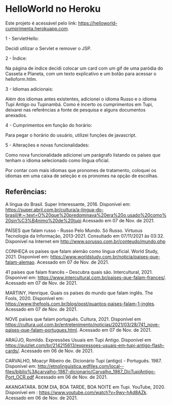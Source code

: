 # HelloWorld no Heroku

Este projeto é acessável pelo link: https://helloworld-cumprimenta.herokuapp.com.

1 - ServletHello:

  Decidi utilizar o Servlet e remover o JSP.

2 - Índice:

  Na página de índice decidi colocar um card com um gif de uma paródia do Casseta e Planeta, com um texto explicativo e um botão para acessar o helloform.htlm.

3 - Idiomas adicionais:

  Além dos idiomas antes existentes, adicionei o idioma Russo e o idioma Tupi Antigo ou Tupinambá. Como é incerto os cumprimentos em Tupi, deixarei nas referências a fonte de pesquisa e alguns documentos anexados.

4 - Cumprimentos em função do horário:

  Para pegar o horário do usuário, utilizei funções de javascript. 
  
5 - Alterações e novas funcionalidades:

  Como nova funcionalidade adicionei um parágrafo listando os países que tenham o idioma selecionado como língua oficial.

  Por contar com mais idiomas que pronomes de tratamento, coloquei os idiomas em uma caixa de seleção e os pronomes na opção de escolhas. 



## Referências:

A língua do Brasil. Super Interessante, 2016. Disponível em: <https://super.abril.com.br/cultura/a-lingua-do-brasil/#:~:text=O%20que%20predominava%20era%20o,usado%20como%20sin%C3%B4nimo%20de%20tupi> Acessado em 07 de Nov. de 2021.

PAÍSES que falam russo - Russo Pelo Mundo. Só Russo. Virtuous Tecnologia da Informação, 2013-2021. Consultado em 07/11/2021 às 03:32. Disponível na Internet em http://www.sorusso.com.br/conteudo/mundo.php

CONHEÇA os países que falam alemão como língua oficial. World Study, 2021. Disponível em: <https://www.worldstudy.com.br/noticia/paises-que-falam-alemao>. Acessado em 07 de Nov. de 2021.

41 países que falam francês – Descubra quais são. Intercultural, 2021. Disponível em: <https://www.intercultural.com.br/paises-que-falam-frances/>. Acessado em 07 de Nov. de 2021.

MARTINY, Henrique. Quais os países do mundo que falam inglês. The Fools, 2020. Disponível em: <https://www.thefools.com.br/blog/post/quantos-paises-falam-1-ingles>. Acessado em 07 de Nov. de 2021.

NOVE países que falam português. Cultura, 2021. Disponível em <https://cultura.uol.com.br/entretenimento/noticias/2021/03/28/741_nove-paises-que-falam-portugues.html>. Acessado em 07 de Nov. de 2021.

ARAÚJO, Romildo. Expressões Usuais em Tupi Antigo. Disponível em <https://quizlet.com/br/214215613/expressoes-usuais-em-tupi-antigo-flash-cards/>. Acessado em 06 de Nov. de 2021.

CARVALHO, Moacyr Ribeiro de. Dicionário Tupi (antigo) - Português. 1987. Disponível em: <http://etnolinguistica.wdfiles.com/local--files/biblio%3Acarvalho-1987-dicionario/Carvalho_1987_DicTupiAntigo-Port_OCR.pdf> Acessado em 06 de Nov. de 2021.


AKANGATARA. BOM DIA, BOA TARDE, BOA NOITE em Tupi. YouTube, 2020. Disponível em : <https://www.youtube.com/watch?v=9wv-hAd8AZk>. Acessado em 06 de Nov. de 2021.

